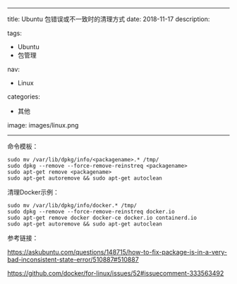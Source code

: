 ----
title: Ubuntu 包错误或不一致时的清理方式
date: 2018-11-17
description: 

tags:
- Ubuntu
- 包管理

nav:
- Linux

categories:
- 其他

image: images/linux.png

----
命令模板：

	sudo mv /var/lib/dpkg/info/<packagename>.* /tmp/
	sudo dpkg --remove --force-remove-reinstreq <packagename>
	sudo apt-get remove <packagename>
	sudo apt-get autoremove && sudo apt-get autoclean

清理Docker示例：

	sudo mv /var/lib/dpkg/info/docker.* /tmp/
	sudo dpkg --remove --force-remove-reinstreq docker.io
	sudo apt-get remove docker docker-ce docker.io containerd.io
	sudo apt-get autoremove && sudo apt-get autoclean

参考链接：

https://askubuntu.com/questions/148715/how-to-fix-package-is-in-a-very-bad-inconsistent-state-error/510887#510887

https://github.com/docker/for-linux/issues/52#issuecomment-333563492